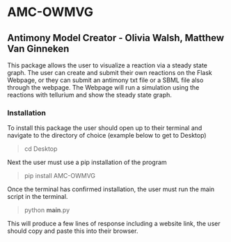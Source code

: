 # AMC-OWMVG
## Antimony Model Creator - Olivia Walsh, Matthew Van Ginneken

This package allows the user to visualize a reaction via a steady state graph.  The user can create and submit their own reactions on the Flask Webpage, or they can submit an antimony txt file or a SBML file also through the webpage.  The Webpage will run a simulation using the reactions with tellurium and show the steady state graph.  

### Installation

To install this package the user should open up to their terminal and navigate to the directory of choice (example below to get to Desktop)
> cd Desktop

Next the user must use a pip installation of the program
> pip install AMC-OWMVG

Once the terminal has confirmed installation, the user must run the main script in the terminal.
> python __main__.py

This will produce a few lines of response including a website link, the user should copy and paste this into their browser.